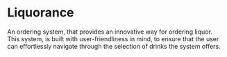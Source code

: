 # Liquorance
 
An ordering system, that provides an innovative way for ordering liquor. This system, is built with user-friendliness in mind, to ensure that the user can effortlessly navigate through the selection of drinks the system offers.